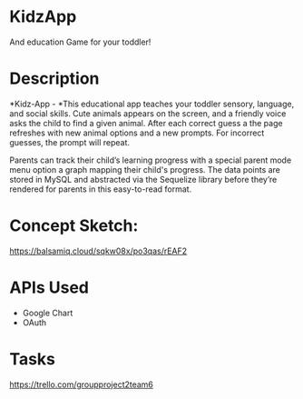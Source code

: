 # KidzApp
And education Game for your toddler!

# Description
*Kidz-App - *This educational app teaches your toddler sensory, language, and social skills. Cute animals appears on the screen, and a friendly voice asks the child to find a given animal. After each correct guess a the page refreshes with new animal options and a new prompts. For incorrect guesses, the prompt will repeat.

Parents can track their child’s learning progress with a special parent mode menu option a graph mapping their child's progress. The data points are stored in MySQL and abstracted via the Sequelize library before they’re rendered for parents in this easy-to-read format.

# Concept Sketch: 
https://balsamiq.cloud/sqkw08x/po3qas/rEAF2

# APIs Used
* Google Chart
* OAuth

# Tasks
https://trello.com/groupproject2team6
